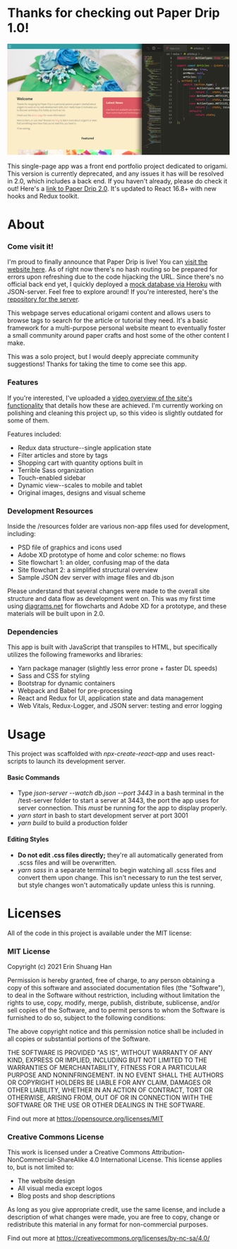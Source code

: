 # Thanks for checking out Paper Drip 1.0!

![Paper Drip social media image](./public/github-icon.png)

This single-page app was a front end portfolio project dedicated to origami. This version is currently deprecated, and any issues it has will be resolved in 2.0, which includes a back end. If you haven't already, please do check it out! Here's a [link to Paper Drip 2.0](https://github.com/esh6597/paper-drip-full). It's updated to React 16.8+ with new hooks and Redux toolkit.

# About

### Come visit it!

I'm proud to finally announce that Paper Drip is live! You can [visit the website here](https://esh6597.github.io/paper-drip). As of right now there's no hash routing so be prepared for errors upon refreshing due to the code hijacking the URL. Since there's no official back end yet, I quickly deployed a [mock database via Heroku](https://paper-drip-json-server.herokuapp.com/) with JSON-server. Feel free to explore around! If you're interested, here's the [repository for the server](https://github.com/esh6597/paper-drip-json-server).

This webpage serves educational origami content and allows users to browse tags to search for the article or tutorial they need. It's a basic framework for a multi-purpose personal website meant to eventually foster a small community around paper crafts and host some of the other content I make.

This was a solo project, but I would deeply appreciate community suggestions! Thanks for taking the time to come see this app.

### Features

If you're interested, I've uploaded a [video overview of the site's functionality](https://youtu.be/VJM8nNDw8gA) that details how these are achieved. I'm currently working on polishing and cleaning this project up, so this video is slightly outdated for some of them.

Features included:

- Redux data structure--single application state
- Filter articles and store by tags
- Shopping cart with quantity options built in
- Terrible Sass organization
- Touch-enabled sidebar
- Dynamic view--scales to mobile and tablet
- Original images, designs and visual scheme

### Development Resources

Inside the /resources folder are various non-app files used for development, including:

- PSD file of graphics and icons used
- Adobe XD prototype of home and color scheme: no flows
- Site flowchart 1: an older, confusing map of the data
- Site flowchart 2: a simplified structural overview
- Sample JSON dev server with image files and db.json

Please understand that several changes were made to the overall site structure and data flow as development went on. This was my first time using [diagrams.net](https://www.diagrams.net/) for flowcharts and Adobe XD for a prototype, and these materials will be built upon in 2.0.


### Dependencies

This app is built with JavaScript that transpiles to HTML, but specifically utilizes the following frameworks and libraries:

- Yarn package manager (slightly less error prone + faster DL speeds)
- Sass and CSS for styling
- Bootstrap for dynamic containers
- Webpack and Babel for pre-processing
- React and Redux for UI, application state and data management
- Web Vitals, Redux-Logger, and JSON server: testing and error logging

# Usage

This project was scaffolded with *npx-create-react-app* and uses react-scripts to launch its development server.

#### Basic Commands
- Type *json-server --watch db.json --port 3443* in a bash terminal in the /test-server folder to start a server at 3443, the port the app uses for server connection. This *must* be running for the app to display properly.
- *yarn start* in bash to start development server at port 3001
- *yarn build* to build a production folder

#### Editing Styles
- __Do not edit .css files directly;__ they're all automatically generated from .scss files and will be overwritten.
- *yarn sass* in a separate terminal to begin watching all .scss files and convert them upon change. This isn't necessary to run the test server, but style changes won't automatically update unless this is running.

# Licenses

All of the code in this project is available under the MIT license:

### MIT License

Copyright (c) 2021 Erin Shuang Han

Permission is hereby granted, free of charge, to any person obtaining a copy
of this software and associated documentation files (the "Software"), to deal
in the Software without restriction, including without limitation the rights
to use, copy, modify, merge, publish, distribute, sublicense, and/or sell
copies of the Software, and to permit persons to whom the Software is
furnished to do so, subject to the following conditions:

The above copyright notice and this permission notice shall be included in all
copies or substantial portions of the Software.

THE SOFTWARE IS PROVIDED "AS IS", WITHOUT WARRANTY OF ANY KIND, EXPRESS OR
IMPLIED, INCLUDING BUT NOT LIMITED TO THE WARRANTIES OF MERCHANTABILITY,
FITNESS FOR A PARTICULAR PURPOSE AND NONINFRINGEMENT. IN NO EVENT SHALL THE
AUTHORS OR COPYRIGHT HOLDERS BE LIABLE FOR ANY CLAIM, DAMAGES OR OTHER
LIABILITY, WHETHER IN AN ACTION OF CONTRACT, TORT OR OTHERWISE, ARISING FROM,
OUT OF OR IN CONNECTION WITH THE SOFTWARE OR THE USE OR OTHER DEALINGS IN THE
SOFTWARE.

Find out more at https://opensource.org/licenses/MIT

### Creative Commons License

This work is licensed under a Creative Commons 
Attribution-NonCommercial-ShareAlike 4.0 International License. This license
applies to, but is not limited to:

- The website design
- All visual media except logos
- Blog posts and shop descriptions

As long as you give appropriate credit, use the same license, and include
a description of what changes were made, you are free to copy, change or
redistribute this material in any format for non-commercial purposes.

Find out more at https://creativecommons.org/licenses/by-nc-sa/4.0/